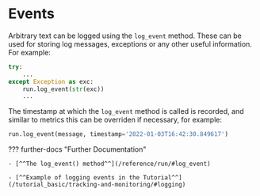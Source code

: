 # Events

Arbitrary text can be logged using the `log_event` method. These can be used for storing log messages, exceptions or any other useful
information. For example:
``` py
try:
    ...
except Exception as exc:
    run.log_event(str(exc))
    ...
```
The timestamp at which the `log_event` method is called is recorded, and similar to metrics this can be overriden if necessary, for example:
```python
run.log_event(message, timestamp='2022-01-03T16:42:30.849617')
```
??? further-docs "Further Documentation"

    - [^^The log_event() method^^](/reference/run/#log_event)
    
    - [^^Example of logging events in the Tutorial^^](/tutorial_basic/tracking-and-monitoring/#logging)